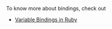 

To know more about bindings, check out
* [Variable Bindings in Ruby](http://onestepback.org/index.cgi/Tech/Ruby/RubyBindings.rdoc)


